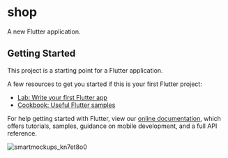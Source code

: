 # shop

A new Flutter application.

## Getting Started

This project is a starting point for a Flutter application.

A few resources to get you started if this is your first Flutter project:

- [Lab: Write your first Flutter app](https://flutter.dev/docs/get-started/codelab)
- [Cookbook: Useful Flutter samples](https://flutter.dev/docs/cookbook)

For help getting started with Flutter, view our
[online documentation](https://flutter.dev/docs), which offers tutorials,
samples, guidance on mobile development, and a full API reference.

![smartmockups_kn7et8o0](https://user-images.githubusercontent.com/72949361/113865013-e27d5b00-97ab-11eb-8f1c-626c88e96067.png)
